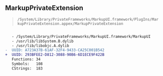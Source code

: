 ## MarkupPrivateExtension

> `/System/Library/PrivateFrameworks/MarkupUI.framework/PlugIns/MarkupPrivateExtension.appex/MarkupPrivateExtension`

```diff

   - /System/Library/PrivateFrameworks/MarkupUI.framework/MarkupUI
   - /usr/lib/libSystem.B.dylib
   - /usr/lib/libobjc.A.dylib
-  UUID: A723A37B-61AF-32F4-9433-CA25C001B542
+  UUID: 293BFEE2-D812-3088-90B6-6D1ECE9F422B
   Functions: 34
   Symbols:   108
   CStrings:  183

```
